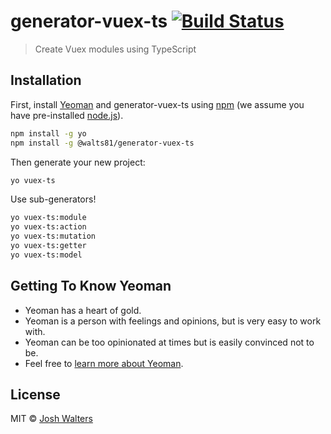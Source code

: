 # generator-vuex-ts [![Build Status][travis-image]][travis-url]

> Create Vuex modules using TypeScript

## Installation

First, install [Yeoman](http://yeoman.io) and generator-vuex-ts using [npm](https://www.npmjs.com/) (we assume you have pre-installed [node.js](https://nodejs.org/)).

```bash
npm install -g yo
npm install -g @walts81/generator-vuex-ts
```

Then generate your new project:

```bash
yo vuex-ts
```

Use sub-generators!

```bash
yo vuex-ts:module
yo vuex-ts:action
yo vuex-ts:mutation
yo vuex-ts:getter
yo vuex-ts:model
```

## Getting To Know Yeoman

- Yeoman has a heart of gold.
- Yeoman is a person with feelings and opinions, but is very easy to work with.
- Yeoman can be too opinionated at times but is easily convinced not to be.
- Feel free to [learn more about Yeoman](http://yeoman.io/).

## License

MIT © [Josh Walters]()

[npm-image]: https://badge.fury.io/js/@walts81/generator-vuex-ts.svg
[npm-url]: https://npmjs.org/package/@walts81/generator-vuex-ts
[travis-image]: https://app.travis-ci.com/walts81/generator-vuex-ts.svg?branch=master
[travis-url]: https://app.travis-ci.com/walts81/generator-vuex-ts
[daviddm-image]: https://david-dm.org/walts81/generator-vuex-ts.svg?theme=shields.io
[daviddm-url]: https://david-dm.org/walts81/generator-vuex-ts
